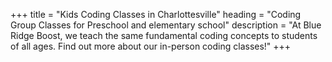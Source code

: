+++
title = "Kids Coding Classes in Charlottesville"
heading = "Coding Group Classes for Preschool and elementary school"
description = "At Blue Ridge Boost, we teach the same fundamental coding concepts to students of all ages. Find out more about our in-person coding classes!"
+++

